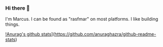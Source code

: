 ### Hi there 👋
I'm Marcus. I can be found as "rasfmar" on most platforms. I like building things.

[!Anurag's github stats](https://github-readme-stats.vercel.app/api?username=rasfmar)](https://github.com/anuraghazra/github-readme-stats)

<!--
**rasfmar/rasfmar** is a ✨ _special_ ✨ repository because its `README.md` (this file) appears on your GitHub profile.

Here are some ideas to get you started:

- 🔭 I’m currently working on ...
- 🌱 I’m currently learning ...
- 👯 I’m looking to collaborate on ...
- 🤔 I’m looking for help with ...
- 💬 Ask me about ...
- 📫 How to reach me: ...
- 😄 Pronouns: ...
- ⚡ Fun fact: ...
-->
